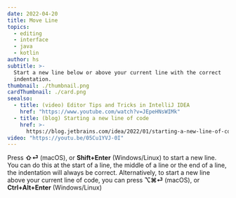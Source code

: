 ```yaml
---
date: 2022-04-20
title: Move Line
topics:
  - editing
  - interface
  - java
  - kotlin
author: hs
subtitle: >-
  Start a new line below or above your current line with the correct
  indentation.
thumbnail: ./thumbnail.png
cardThumbnail: ./card.png
seealso:
  - title: (video) Editor Tips and Tricks in IntelliJ IDEA
    href: "https://www.youtube.com/watch?v=JEpeHNsWIMk"
  - title: (blog) Starting a new line of code
    href: >-
      https://blog.jetbrains.com/idea/2022/01/starting-a-new-line-of-code-how-many-keystrokes-does-it-usually-take-you/
video: "https://youtu.be/05Cu1YVJ-0I"
---
```


Press **⇧⏎** (macOS), or **Shift+Enter** (Windows/Linux) to start a new line. You can do this at the start of a line, the middle of a line or the end of a line, the indentation will always be correct. Alternatively, to start a new line above your current line of code, you can press **⌥⌘⏎** (macOS), or **Ctrl+Alt+Enter** (Windows/Linux)
